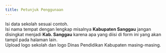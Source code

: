 ```yaml
---
title: Petunjuk Penggunaan
---
```


Isi data sekolah sesuai contoh.<br>
Isi nama tempat dengan lengkap misalnya **Kabupaten Sanggau** jangan disingkat menjadi **Kab. Sanggau** karena apa yang diisi di form ini yang akan tampil pada halaman lain.<br>
Upload logo sekolah dan logo Dinas Pendidikan Kabupaten masing-masing.
